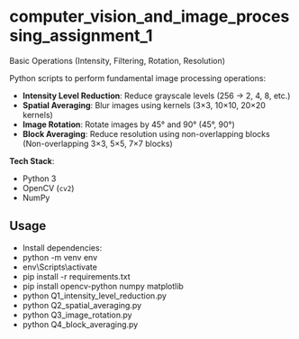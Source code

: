 # computer_vision_and_image_processing_assignment_1
Basic Operations (Intensity, Filtering, Rotation, Resolution)

Python scripts to perform fundamental image processing operations:  
- **Intensity Level Reduction**:  Reduce grayscale levels (256 → 2, 4, 8, etc.)  
- **Spatial Averaging**: Blur images using kernels (3×3, 10×10, 20×20 kernels)  
- **Image Rotation**: Rotate images by 45° and 90° (45°, 90°)  
- **Block Averaging**: Reduce resolution using non-overlapping blocks (Non-overlapping 3×3, 5×5, 7×7 blocks)  

**Tech Stack**:  
- Python 3  
- OpenCV (`cv2`) 
- NumPy  

## Usage
  - Install dependencies:
  - python -m venv env
  - env\Scripts\activate
  - pip install -r requirements.txt
  - pip install opencv-python numpy matplotlib
  - python Q1_intensity_level_reduction.py
  - python Q2_spatial_averaging.py
  - python Q3_image_rotation.py
  - python Q4_block_averaging.py
    

